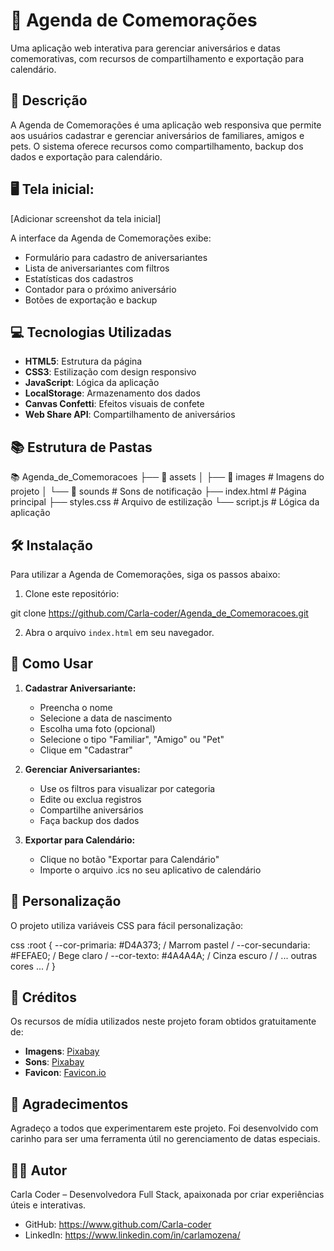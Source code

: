 # 📖 Agenda de Comemorações

Uma aplicação web interativa para gerenciar aniversários e datas comemorativas, com recursos de compartilhamento e exportação para calendário.

## 📜 Descrição

A Agenda de Comemorações é uma aplicação web responsiva que permite aos usuários cadastrar e gerenciar aniversários de familiares, amigos e pets. O sistema oferece recursos como compartilhamento, backup dos dados e exportação para calendário.

## 🖥️ Tela inicial:

[Adicionar screenshot da tela inicial]

A interface da Agenda de Comemorações exibe:

- Formulário para cadastro de aniversariantes
- Lista de aniversariantes com filtros
- Estatísticas dos cadastros
- Contador para o próximo aniversário
- Botões de exportação e backup

## 💻 Tecnologias Utilizadas

- **HTML5**: Estrutura da página
- **CSS3**: Estilização com design responsivo
- **JavaScript**: Lógica da aplicação
- **LocalStorage**: Armazenamento dos dados
- **Canvas Confetti**: Efeitos visuais de confete
- **Web Share API**: Compartilhamento de aniversários

## 📚 Estrutura de Pastas

📚 Agenda_de_Comemoracoes
├── 📁 assets
│ ├── 📁 images # Imagens do projeto
│ └── 📁 sounds # Sons de notificação
├── index.html # Página principal
├── styles.css # Arquivo de estilização
└── script.js # Lógica da aplicação

## 🛠️ Instalação

Para utilizar a Agenda de Comemorações, siga os passos abaixo:

1. Clone este repositório:

git clone https://github.com/Carla-coder/Agenda_de_Comemoracoes.git

2. Abra o arquivo `index.html` em seu navegador.

## 🚀 Como Usar

1. **Cadastrar Aniversariante:**

   - Preencha o nome
   - Selecione a data de nascimento
   - Escolha uma foto (opcional)
   - Selecione o tipo "Familiar", "Amigo" ou "Pet"
   - Clique em "Cadastrar"

2. **Gerenciar Aniversariantes:**

   - Use os filtros para visualizar por categoria
   - Edite ou exclua registros
   - Compartilhe aniversários
   - Faça backup dos dados

3. **Exportar para Calendário:**

   - Clique no botão "Exportar para Calendário"
   - Importe o arquivo .ics no seu aplicativo de calendário

## 🎨 Personalização

O projeto utiliza variáveis CSS para fácil personalização:

css
:root {
--cor-primaria: #D4A373; / Marrom pastel /
--cor-secundaria: #FEFAE0; / Bege claro /
--cor-texto: #4A4A4A; / Cinza escuro /
/ ... outras cores ... /
}

## 🎵 Créditos

Os recursos de mídia utilizados neste projeto foram obtidos gratuitamente de:

- **Imagens**: [Pixabay](https://pixabay.com)
- **Sons**: [Pixabay](https://pixabay.com/sound-effects)
- **Favicon**: [Favicon.io](https://favicon.io)

## 🙏 Agradecimentos

Agradeço a todos que experimentarem este projeto. Foi desenvolvido com carinho para ser uma ferramenta útil no gerenciamento de datas especiais.

## 👩‍💻 Autor

Carla Coder – Desenvolvedora Full Stack, apaixonada por criar experiências úteis e interativas. 
- GitHub: https://www.github.com/Carla-coder
- LinkedIn: https://www.linkedin.com/in/carlamozena/

